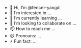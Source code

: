 - 👋 Hi, I’m @fencer-yangd
- 👀 I’m interested in ...
- 🌱 I’m currently learning ...
- 💞️ I’m looking to collaborate on ...
- 📫 How to reach me ...
- 😄 Pronouns: ...
- ⚡ Fun fact: ...

<!---
fencer-yangd/fencer-yangd is a ✨ special ✨ repository because its `README.md` (this file) appears on your GitHub profile.
You can click the Preview link to take a look at your changes.
--->
